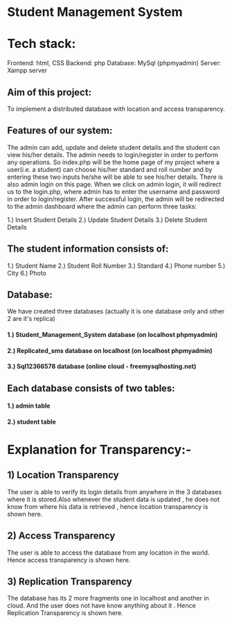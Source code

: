 # Student Management System

# Tech stack: 
Frontend: html, CSS
Backend: php
Database: MySql (phpmyadmin)
Server: Xampp server

## Aim of this project:
To implement a distributed database with location and access transparency.

## Features of our system:
The admin can add, update and delete student details and the student can view his/her details.
The admin needs to login/register in order to perform any operations.
So index.php will be the home page of my project where a user(i.e. a student) can choose his/her standard and roll number and by entering these two inputs he/she will be able to see his/her details. There is also admin login on this page. When we click on admin login, it will redirect us to the login.php, where admin has to enter the username and password in order to login/register. After successful login, the admin will be redirected to the admin dashboard where the admin can perform three tasks:

1.) Insert Student Details
2.) Update Student Details
3.) Delete Student Details

## The student information consists of:
1.) Student Name 
2.) Student Roll Number
3.) Standard 
4.) Phone number
5.) City
6.) Photo 

## Database: 

We have created three databases (actually it is one database only and other 2 are it's replica)
#### 1.) Student_Management_System database (on localhost phpmyadmin) 
#### 2.) Replicated_sms database on localhost (on localhost phpmyadmin) 
#### 3.) Sql12366578 database (online cloud - freemysqlhosting.net)

## Each database consists of two tables:
#### 1.) admin table
#### 2.) student table

# Explanation for Transparency:-

## 1) Location Transparency 
The user is able to verify its login details from anywhere in the 3 databases where it is stored.Also whenever the student data is updated , he does not know from where his data is retrieved , hence location transparency is shown here.

## 2) Access Transparency 
The user is able to access the database from any location in the world. Hence access transparency is shown here.

## 3) Replication Transparency
The database has its 2 more fragments one in localhost and another in cloud. And the user does not have know anything about it . Hence Replication Transparency is shown here.



